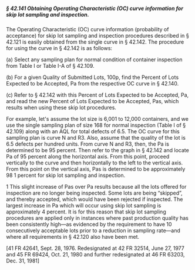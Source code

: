 ##### § 42.141 Obtaining Operating Characteristic (OC) curve information for skip lot sampling and inspection. #####

The Operating Characteristic (OC) curve information (probability of acceptance) for skip lot sampling and inspection procedures described in § 42.121 is easily obtained from the single curve in § 42.142. The procedure for using the curve in § 42.142 is as follows:

(a) Select any sampling plan for normal condition of container inspection from Table I or Table I-A of § 42.109.

(b) For a given Quality of Submitted Lots, 100p, find the Percent of Lots Expected to be Accepted, Pa from the respective OC curve in § 42.140.

(c) Refer to § 42.142 with this Percent of Lots Expected to be Accepted, Pa, and read the new Percent of Lots Expected to be Accepted, Pas, which results when using these skip lot procedures.

For example, let's assume the lot size is 6,001 to 12,000 containers, and we use the single sampling plan of size 168 for normal inspection (Table I of § 42.109) along with an AQL for total defects of 6.5. The OC curve for this sampling plan is curve N and R3. Also, assume that the quality of the lot is 6.5 defects per hundred units. From curve N and R3, then, the Pa is determined to be 95 percent. Then refer to the graph in § 42.142 and locate Pa of 95 percent along the horizontal axis. From this point, proceed vertically to the curve and then horizontally to the left to the vertical axis. From this point on the vertical axis, Pas is determined to be approximately 98 1 percent for skip lot sampling and inspection.

1 This slight increase of Pas over Pa results because all the lots offered for inspection are no longer being inspected. Some lots are being “skipped”, and thereby accepted, which would have been rejected if inspected. The largest increase in Pa which will occur using skip lot sampling is approximately 4 percent. It is for this reason that skip lot sampling procedures are applied only in instances where past production quality has been consistently high—as evidenced by the requirement to have 10 consecutively acceptable lots prior to a reduction in sampling rate—and where all requirements in § 42.120 also have been met.

[41 FR 42641, Sept. 28, 1976. Redesignated at 42 FR 32514, June 27, 1977 and 45 FR 69424, Oct. 21, 1980 and further redesignated at 46 FR 63203, Dec. 31, 1981]